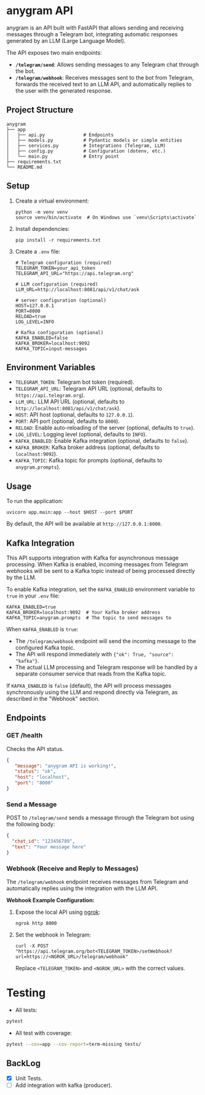 # anygram API

anygram is an API built with FastAPI that allows sending and receiving messages through a Telegram bot, integrating automatic responses generated by an LLM (Large Language Model).

The API exposes two main endpoints:

- **`/telegram/send`**: Allows sending messages to any Telegram chat through the bot.
- **`/telegram/webhook`**: Receives messages sent to the bot from Telegram, forwards the received text to an LLM API, and automatically replies to the user with the generated response.

## Project Structure

```
anygram
├── app
│   ├── api.py              # Endpoints 
│   ├── models.py           # Pydantic models or simple entities
│   ├── services.py         # Integrations (Telegram, LLM)
│   ├── config.py           # Configuration (dotenv, etc.)
│   └── main.py             # Entry point
├── requirements.txt
└── README.md
```

## Setup

1. Create a virtual environment:
   ```
   python -m venv venv
   source venv/bin/activate  # On Windows use `venv\Scripts\activate`
   ```

2. Install dependencies:
   ```
   pip install -r requirements.txt
   ```

3. Create a `.env` file:
   ```
   # Telegram configuration (required)
   TELEGRAM_TOKEN=your_api_token
   TELEGRAM_API_URL="https://api.telegram.org"

   # LLM configuration (required)   
   LLM_URL=http://localhost:8081/api/v1/chat/ask

   # server configuration (optional)
   HOST=127.0.0.1
   PORT=8000
   RELOAD=true
   LOG_LEVEL=INFO

   # Kafka configuration (optional)
   KAFKA_ENABLED=false
   KAFKA_BROKER=localhost:9092
   KAFKA_TOPIC=input-messages
   ```

## Environment Variables

- `TELEGRAM_TOKEN`: Telegram bot token (required).
- `TELEGRAM_API_URL`: Telegram API URL (optional, defaults to `https://api.telegram.org`).
- `LLM_URL`: LLM API URL (optional, defaults to `http://localhost:8081/api/v1/chat/ask`).
- `HOST`: API host (optional, defaults to `127.0.0.1`).
- `PORT`: API port (optional, defaults to `8000`).
- `RELOAD`: Enable auto-reloading of the server (optional, defaults to `true`).
- `LOG_LEVEL`: Logging level (optional, defaults to `INFO`).
- `KAFKA_ENABLED`: Enable Kafka integration (optional, defaults to `false`).
- `KAFKA_BROKER`: Kafka broker address (optional, defaults to `localhost:9092`).
- `KAFKA_TOPIC`: Kafka topic for prompts (optional, defaults to `anygram.prompts`).

## Usage

To run the application:
```
uvicorn app.main:app --host $HOST --port $PORT
```

By default, the API will be available at `http://127.0.0.1:8000`.

## Kafka Integration

This API supports integration with Kafka for asynchronous message processing. When Kafka is enabled, incoming messages from Telegram webhooks will be sent to a Kafka topic instead of being processed directly by the LLM.

To enable Kafka integration, set the `KAFKA_ENABLED` environment variable to `true` in your `.env` file:

```
KAFKA_ENABLED=true
KAFKA_BROKER=localhost:9092  # Your Kafka broker address
KAFKA_TOPIC=anygram.prompts  # The topic to send messages to
```

When `KAFKA_ENABLED` is `true`:
- The `/telegram/webhook` endpoint will send the incoming message to the configured Kafka topic.
- The API will respond immediately with `{"ok": True, "source": "kafka"}`.
- The actual LLM processing and Telegram response will be handled by a separate consumer service that reads from the Kafka topic.

If `KAFKA_ENABLED` is `false` (default), the API will process messages synchronously using the LLM and respond directly via Telegram, as described in the "Webhook" section.

## Endpoints

### GET /health

Checks the API status.

```json
{
   "message": "anygram API is working!",
   "status": "ok",
   "host": "localhost",
   "port": "8000"
}
```

### Send a Message

POST to `/telegram/send` sends a message through the Telegram bot using the following body:

```json
{
  "chat_id": "123456789",
  "text": "Your message here"
}
```

### Webhook (Receive and Reply to Messages)

The `/telegram/webhook` endpoint receives messages from Telegram and automatically replies using the integration with the LLM API.

**Webhook Example Configuration:**

1. Expose the local API using [ngrok](https://ngrok.com/):
   ```
   ngrok http 8000
   ```

2. Set the webhook in Telegram:
   ```
   curl -X POST "https://api.telegram.org/bot<TELEGRAM_TOKEN>/setWebhook?url=https://<NGROK_URL>/telegram/webhook"
   ```
   Replace `<TELEGRAM_TOKEN>` and `<NGROK_URL>` with the correct values.

# Testing

- All tests:

```bash
pytest
```

- All test with coverage:

```bash
pytest --cov=app --cov-report=term-missing tests/
```

## BackLog

- [x] Unit Tests.
- [ ] Add integration with kafka (producer).
